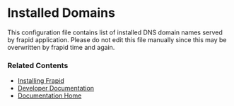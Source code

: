 # Installed Domains

This configuration file contains list of installed DNS domain names served by frapid application.
Please do not edit this file manually since this may be overwritten by frapid time and again.

### Related Contents

* [Installing Frapid](../installation/README.md)
* [Developer Documentation](../developer/README.md)
* [Documentation Home](../../README.md)
